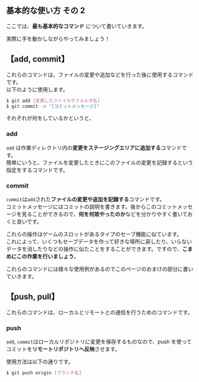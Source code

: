 ## 基本的な使い方 その 2

ここでは、**最も基本的なコマンド** について書いていきます。

実際に手を動かしながらやってみましょう！

## 【add, commit】

これらのコマンドは、ファイルの変更や追加などを行った後に使用するコマンドです。  
以下のように使用します。

```bash
$ git add [変更したファイルやフォルダ名]
$ git commit -m "[コミットメッセージ]"
```

それぞれが何をしているかというと、

### add

`add` は作業ディレクトリ内の**変更をステージングエリアに追加する**コマンドです。  
簡単にいうと、ファイルを変更したときにこのファイルの変更を記録するという指定をするコマンドです。

### commit

`commit`は`add`された**ファイルの変更や追加を記録する**コマンドです。  
コミットメッセージにはコミットの説明を書きます。後からこのコミットメッセージを見ることができるので、**何を何故やったのか**などを分かりやすく書いておくと良いです。

これらの操作はゲームのスロットがあるタイプのセーブ機能に似ています。  
これによって、いくつもセーブデータを作って好きな場所に戻したり、いらないデータを消したりなどの操作に似たことをすることができます。ですので、**こまめにこの作業を行いましょう**。

これらのコマンドには様々な使用例があるのでこのページのおまけの部分に書いていきます。

## 【push, pull】

これらのコマンドは、ローカルとリモートとの通信を行うためのコマンドです。

### push

`add`, `commit`はローカルリポジトリに変更を保存するものなので、push を使ってコミットを**リモートリポジトリへ反映**させます。

使用方法は以下の通りです。

```bash
$ git push origin [ブランチ名]
```
